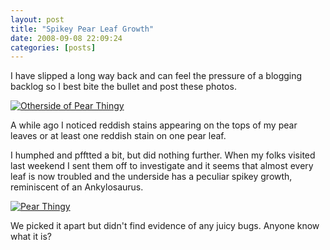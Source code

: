 ```yaml
---
layout: post
title: "Spikey Pear Leaf Growth"
date: 2008-09-08 22:09:24
categories: [posts]
---
```


I have slipped a long way back and can feel the pressure of a blogging backlog so I best bite the bullet and post these photos.

[![Otherside of Pear Thingy](http://farm4.static.flickr.com/3257/2810279761_ff5047b71e_m.jpg)](http://www.flickr.com/photos/warriorwomen/2810279761/)

A while ago I noticed reddish stains appearing on the tops of my pear leaves or at least one reddish stain on one pear leaf.

I humphed and pfftted a bit, but did nothing further. When my folks visited last weekend I sent them off to investigate and it seems that almost every leaf is now troubled and the underside has a peculiar spikey growth, reminiscent of an Ankylosaurus.

[![Pear Thingy](http://farm4.static.flickr.com/3018/2810280697_ed9733ece0_m.jpg)](http://www.flickr.com/photos/warriorwomen/2810280697/)

We picked it apart but didn't find evidence of any juicy bugs.
Anyone know what it is?
